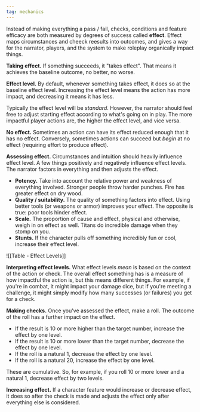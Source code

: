 ```yaml
---
tag: mechanics
---
```

Instead of making everything a pass / fail, checks, conditions and feature efficacy are both measured by degrees of success called **effect**. Effect maps circumstances and cheeck reesults into outcomes, and gives a way for the narrator, players, and the system to make roleplay organically impact things.

**Taking effect.** If something succeeds, it "takes effect". That means it achieves the baseline outcome, no better, no worse.

**Effect level.** By default, whenever something takes effect, it does so at the baseline effect level. Increasing the effect level means the action has more impact, and decreasing it means it has less.

Typically the effect level will be *standard*. However, the narrator should feel free to adjust starting effect according to what's going on in play. The more impactful player actions are, the higher the effect level, and vice versa.

**No effect.** Sometimes an action can have its effect reduced enough that it has no effect. Conversely, sometimes actions can succeed but *begin* at no effect (requiring effort to produce effect).

**Assessing effect.** Circumstances and intuition should heavily influence effect level. A few things positively and negatively influence effect levels. The narrator factors in everything and then adjusts the effect.

- **Potency.** Take into account the relative power and weakness of everything involved. Stronger people throw harder punches. Fire has greater effect on dry wood.
- **Quality / suitability.** The quality of something factors into effect. Using better tools (or weapons or armor) improves your effect. The opposite is true: poor tools hinder effect.
- **Scale.** The proportion of cause and effect, physical and otherwise, weigh in on effect as well. Titans do incredible damage when they stomp on you.
- **Stunts.** If the character pulls off something incredibly fun or cool, increase their effect level.

![[Table - Effect Levels]]

**Interpreting effect levels.** What effect levels *mean* is based on the context of the action or check. The overall effect something has is a measure of how impactful the action is, but this means different things. For example, if you're in combat, it might impact your damage dice, but if you're meeting a challenge, it might simply modify how many successes (or failures) you get for a check.

**Making checks.** Once you've assessed the effect, make a roll. The outcome of the roll has a further impact on the effect.

- If the result is 10 or more higher than the target number, increase the effect by one level.
- If the result is 10 or more lower than the target number, decrease the effect by one level.
- If the roll is a natural 1, decrease the effect by one level.
- If the roll is a natural 20, increase the effect by one level.

These are cumulative. So, for example, if you roll 10 or more lower and a natural 1, decrease effect by two levels.

**Increasing effect.** If a character feature would increase or decrease effect, it does so after the check is made and adjusts the effect only after everything else is considered.